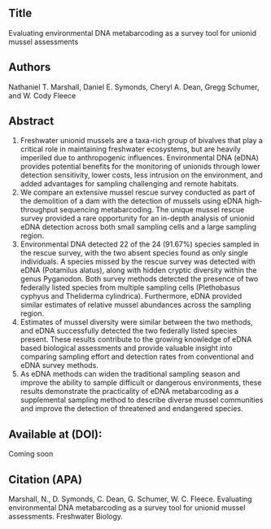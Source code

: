 ## Title
Evaluating environmental DNA metabarcoding as a survey tool for unionid mussel assessments

## Authors
Nathaniel T. Marshall, Daniel E. Symonds, Cheryl A. Dean, Gregg Schumer, and W. Cody Fleece

## Abstract
1.	Freshwater unionid mussels are a taxa-rich group of bivalves that play a critical role in maintaining freshwater ecosystems, but are heavily imperiled due to anthropogenic influences. Environmental DNA (eDNA) provides potential benefits for the monitoring of unionids through lower detection sensitivity, lower costs, less intrusion on the environment, and added advantages for sampling challenging and remote habitats. 
2.	We compare an extensive mussel rescue survey conducted as part of the demolition of a dam with the detection of mussels using eDNA high-throughput sequencing metabarcoding. The unique mussel rescue survey provided a rare opportunity for an in-depth analysis of unionid eDNA detection across both small sampling cells and a large sampling region. 
3.	Environmental DNA detected 22 of the 24 (91.67%) species sampled in the rescue survey, with the two absent species found as only single individuals. A species missed by the rescue survey was detected with eDNA (Potamilus alatus), along with hidden cryptic diversity within the genus Pyganodon. Both survey methods detected the presence of two federally listed species from multiple sampling cells (Plethobasus cyphyus and Theliderma cylindrica). Furthermore, eDNA provided similar estimates of relative mussel abundances across the sampling region. 
4.	Estimates of mussel diversity were similar between the two methods, and eDNA successfully detected the two federally listed species present. These results contribute to the growing knowledge of eDNA based biological assessments and provide valuable insight into comparing sampling effort and detection rates from conventional and eDNA survey methods.
5.	As eDNA methods can widen the traditional sampling season and improve the ability to sample difficult or dangerous environments, these results demonstrate the practicality of eDNA metabarcoding as a supplemental sampling method to describe diverse mussel communities and improve the detection of threatened and endangered species.

## Available at (DOI):
Coming soon

## Citation (APA)
Marshall, N., D. Symonds, C. Dean, G. Schumer, W. C. Fleece. Evaluating environmental DNA metabarcoding as a survey tool for unionid mussel assessments. Freshwater Biology.
